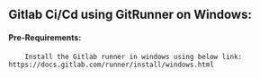 ## Gitlab Ci/Cd using GitRunner on Windows:

#### Pre-Requirements:

        Install the Gitlab runner in windows using below link: https://docs.gitlab.com/runner/install/windows.html
    
